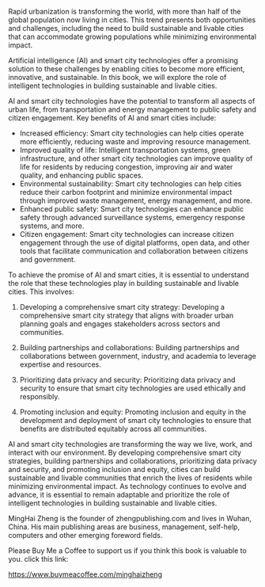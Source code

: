 
Rapid urbanization is transforming the world, with more than half of the global population now living in cities. This trend presents both opportunities and challenges, including the need to build sustainable and livable cities that can accommodate growing populations while minimizing environmental impact.

Artificial intelligence (AI) and smart city technologies offer a promising solution to these challenges by enabling cities to become more efficient, innovative, and sustainable. In this book, we will explore the role of intelligent technologies in building sustainable and livable cities.

AI and smart city technologies have the potential to transform all aspects of urban life, from transportation and energy management to public safety and citizen engagement. Key benefits of AI and smart cities include:

* Increased efficiency: Smart city technologies can help cities operate more efficiently, reducing waste and improving resource management.
* Improved quality of life: Intelligent transportation systems, green infrastructure, and other smart city technologies can improve quality of life for residents by reducing congestion, improving air and water quality, and enhancing public spaces.
* Environmental sustainability: Smart city technologies can help cities reduce their carbon footprint and minimize environmental impact through improved waste management, energy management, and more.
* Enhanced public safety: Smart city technologies can enhance public safety through advanced surveillance systems, emergency response systems, and more.
* Citizen engagement: Smart city technologies can increase citizen engagement through the use of digital platforms, open data, and other tools that facilitate communication and collaboration between citizens and government.

To achieve the promise of AI and smart cities, it is essential to understand the role that these technologies play in building sustainable and livable cities. This involves:

1. Developing a comprehensive smart city strategy: Developing a comprehensive smart city strategy that aligns with broader urban planning goals and engages stakeholders across sectors and communities.

2. Building partnerships and collaborations: Building partnerships and collaborations between government, industry, and academia to leverage expertise and resources.

3. Prioritizing data privacy and security: Prioritizing data privacy and security to ensure that smart city technologies are used ethically and responsibly.

4. Promoting inclusion and equity: Promoting inclusion and equity in the development and deployment of smart city technologies to ensure that benefits are distributed equitably across all communities.

AI and smart city technologies are transforming the way we live, work, and interact with our environment. By developing comprehensive smart city strategies, building partnerships and collaborations, prioritizing data privacy and security, and promoting inclusion and equity, cities can build sustainable and livable communities that enrich the lives of residents while minimizing environmental impact. As technology continues to evolve and advance, it is essential to remain adaptable and prioritize the role of intelligent technologies in building sustainable and livable cities.

MingHai Zheng is the founder of zhengpublishing.com and lives in Wuhan, China. His main publishing areas are business, management, self-help, computers and other emerging foreword fields.

Please Buy Me a Coffee to support us if you think this book is valuable to you. click this link:

https://www.buymeacoffee.com/minghaizheng
